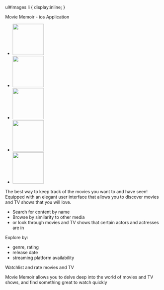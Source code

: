 ul#images li {
  display:inline;
}

Movie Memoir - ios Application

<ul id="images">
  <li><img src="https://user-images.githubusercontent.com/71744963/234703741-3d212911-45da-4528-b248-55b423adf415.png" width=100 height=100 /></li>
  <li><img src="https://user-images.githubusercontent.com/71744963/234703743-bc688b31-3222-4997-8a1d-abb5b43f7a97.png" width=100 height=100 /></li>
  <li><img src="https://user-images.githubusercontent.com/71744963/234703746-0e65ca1a-f6c4-4e4d-84cd-39f2e892c973.png" width=100 height=100 /></li>
  <li><img src="https://user-images.githubusercontent.com/71744963/234703749-a93665b6-5b1a-4839-9df4-8b8ffc34a675.png" width=100 height=100 /></li>
  <li><img src="https://user-images.githubusercontent.com/71744963/234703734-b2e9ecc9-823c-4ffa-865d-652efa2bee7a.png" width=100 height=100 /></li>
</ul>


The best way to keep track of the movies you want to and have seen! Equipped with an elegant user interface that allows you to discover movies and TV shows that you will love.

- Search for content by name
- Browse by similarity to other media
- or look through movies and TV shows that certain actors and actresses are in

Explore by:
- genre, rating
- release date
- streaming platform availability

Watchlist and rate movies and TV

Movie Memoir allows you to delve deep into the world of movies and TV shows, and find something great to watch quickly
